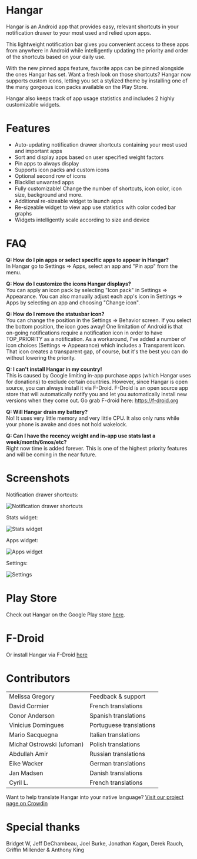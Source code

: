 Hangar
================

Hangar is an Android app that provides easy, relevant shortcuts in your notification drawer to your most used and relied upon apps.

This lightweight notification bar gives you convenient access to these apps from anywhere in Android while intelligently updating the priority and order of the shortcuts based on your daily use.

With the new pinned apps feature, favorite apps can be pinned alongside the ones Hangar has set.  Want a fresh look on those shortcuts?  Hangar now supports custom icons, letting you set a stylized theme by installing one of the many gorgeous icon packs available on the Play Store.

Hangar also keeps track of app usage statistics and includes 2 highly customizable widgets.

Features
================

* Auto-updating notification drawer shortcuts containing your most used and important apps
* Sort and display apps based on user specified weight factors
* Pin apps to always display
* Supports icon packs and custom icons
* Optional second row of icons
* Blacklist unwanted apps
* Fully customizable!  Change the number of shortcuts, icon color, icon size, background and more.
* Additional re-sizeable widget to launch apps
* Re-sizeable widget to view app use statistics with color coded bar graphs
* Widgets intelligently scale according to size and device

FAQ
================

**Q: How do I pin apps or select specific apps to appear in Hangar?**  
In Hangar go to Settings => Apps, select an app and "Pin app" from the menu.

**Q: How do I customize the icons Hangar displays?**  
You can apply an icon pack by selecting "Icon pack" in Settings => Appearance.  You can also manually adjust each app's icon in Settings => Apps by selecting an app and choosing "Change icon".

**Q: How do I remove the statusbar icon?**  
You can change the position in the Settings => Behavior screen. If you select the bottom position, the icon goes away!  One limitation of Android is that on-going notifications require a notification icon in order to have TOP_PRIORITY as a notification.  As a workaround, I've added a number of icon choices (Settings => Appearance) which includes a Transparent icon.  That icon creates a transparent gap, of course, but it's the best you can do without lowering the priority.

**Q: I can't install Hangar in my country!**  
This is caused by Google limiting in-app purchase apps (which Hangar uses for donations) to exclude certain countries.  However, since Hangar is open source, you can always install it via F-Droid.  F-Droid is an open source app store that will automatically notify you and let you automatically install new versions when they come out. Go grab F-droid here: https://f-droid.org

**Q: Will Hangar drain my battery?**  
No!  It uses very little memory and very little CPU.  It also only runs while your phone is awake and does not hold wakelock.

**Q: Can I have the recency weight and in-app use stats last a week/month/6mos/etc?**  
Right now time is added forever.  This is one of the highest priority features and will be coming in the near future.

Screenshots
================

Notification drawer shortcuts:

  ![Notification drawer shortcuts](http://mimic.ca/~jeff/hangar/2.3/Hangar_1_notif.png)

Stats widget:

  ![Stats widget](http://mimic.ca/~jeff/hangar/2.3/Hangar_2_stats_widget.png)

Apps widget:

  ![Apps widget](http://mimic.ca/~jeff/hangar/2.3/Hangar_3_apps_widget.png)

Settings:

  ![Settings](http://mimic.ca/~jeff/hangar/2.3/Hangar_settings.png)

Play Store
================

Check out Hangar on the Google Play store [here](https://play.google.com/store/apps/details?id=ca.mimic.apphangar).

F-Droid
================

Or install Hangar via F-Droid [here](https://f-droid.org)

Contributors
================
<table>
  <tr>
    <td>
      Melissa Gregory
    </td><td>
    Feedback & support
    </td>
  </tr>
  <tr>
    <td>
      David Cormier 
    </td><td>
      French translations 
    </td>
  </tr>
  <tr>
    <td>
      Conor Anderson 
    </td><td>
      Spanish translations 
    </td>
  </tr>
  <tr>
    <td>
      Vinicius Domingues 
    </td><td>
      Portuguese translations 
    </td>
  </tr>
  <tr>
    <td>
      Mario Sacquegna 
    </td><td>
      Italian translations 
    </td>
  </tr>
  <tr>
    <td>
      Michał Ostrowski (ufoman) 
    </td><td>
      Polish translations 
    </td>
  </tr>
  <tr>
    <td>
      Abdullah Amir
    </td><td>
      Russian translations
    </td>
  </tr>
  <tr>
    <td>
      Eike Wacker
    </td><td>
      German translations
    </td>
  </tr>
  <tr>
    <td>
      Jan Madsen
    </td><td>
      Danish translations
    </td>
  </tr>
  <tr>
    <td>
      Cyril L.
    </td><td>
      French translations
    </td>
  </tr>
</table>

Want to help translate Hangar into your native language?  [Visit our project page on Crowdin](https://crowdin.net/project/hangar)

Special thanks
================
Bridget W, Jeff DeChambeau, Joel Burke, Jonathan Kagan, Derek Rauch, Griffin Millender &amp; Anthony King
